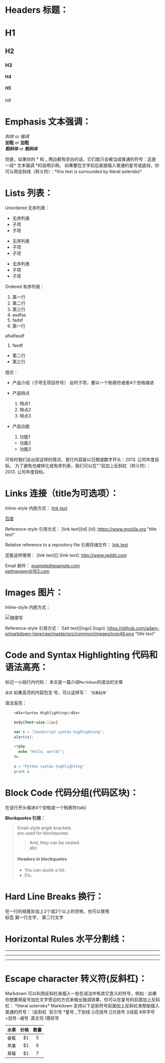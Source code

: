 # Headers 标题：

#  H1
##  H2
###  H3
####  H4
#####  H5
######  H6

# Emphasis 文本强调： 

*斜体* or _强调_<br>
**加粗** or __加粗__<br>
***粗斜体*** or ___粗斜体___


但是，如果你的 * 和 _ 两边都有空白的话，它们就只会被当成普通的符号：这是一段* 文本强调 *的说明示例。
如果要在文字前后直接插入普通的星号或底线，你可以用反斜线（转义符）：\*this text is surrounded by literal asterisks\*

# Lists 列表：
Unordered 无序列表：
* 无序列表
* 子项
* 子项
 
+ 无序列表
+ 子项
+ 子项
 
- 无序列表
- 子项
- 子项
 
Ordered 有序列表：
1. 第一行
2. 第二行
3. 第三行
1. asdfas
1. fadsf
1. 第一行

afsdfasdf
1. fasdf

- 第二行
- 第三行
 
组合：
* 产品介绍（子项无项目符号）
    此时子项，要以一个制表符或者4个空格缩进
 
* 产品特点
    1. 特点1
    2. 特点2
    1. 特点3
* 产品功能
    1. 功能1
    - 功能2
    - 功能3
 
可有时我们会出现这样的情况，首行内容是以日期或数字开头：2013. 公司年度目标。
为了避免也被转化成有序列表，我们可以在"."前加上反斜杠（转义符）：2013\. 公司年度目标。

# Links 连接（title为可选项）：
Inline-style 内嵌方式：
[link text](https://www.google.com "title text")

[百度](https://www.baidu.com "baidu")
 
Reference-style 引用方式：
[link text][id]
[id]: https://www.mozilla.org "title text"
 
Relative reference to a repository file 引用存储文件：
[link text](../path/file/readme.text "title text")
 
还能这样使用：
[link text][]
[link text]: http://www.reddit.com
 
Email 邮件：
<example@example.com><br>
<pettypower@163.com>

# Images 图片：

Inline-style 内嵌方式：

![随便写](https://timgsa.baidu.com/timg?image&quality=80&size=b9999_10000&sec=1532092571&di=786d16303fd9d9ddd1fd8470029ac3df&imgtype=jpg&er=1&src=http%3A%2F%2Fimgsrc.baidu.com%2Fimgad%2Fpic%2Fitem%2Fcefc1e178a82b901c3e1862d798da9773912ef64.jpg "zouqiang")

 
Reference-style 引用方式：
![alt text][logo]
[logo]: https://github.com/adam-p/markdown-here/raw/master/src/common/images/icon48.png "title text"


# Code and Syntax Highlighting 代码和语法高亮：

标记一小段行内代码：
本文是一篇介绍`Markdown`的语法的文章

`高亮`
如果高亮的内容包含\`号，可以这样写：
`` `包裹起来` ``

语法高亮：
```html
    <div>Syntax Highlighting</div>
```
```css
    body{font-size:12px}
```
 
```javascript
    var s = "JavaScript syntax highlighting";
    alert(s);
```
```php
    <?php
      echo "hello, world!";
    ?>
```
```python
    s = "Python syntax highlighting"
    print s
```

# Block Code 代码分组(代码区块)：

在该行开头缩进4个空格或一个制表符(tab)
 
<b>Blockquotes 引用：</b>
> Email-style angle brackets\
> are used for blockquotes.
> > And, they can be nested.\
> > abc
> #### Headers in blockquotes
> * You can quote a list.
> * Etc.

# Hard Line Breaks 换行：
在一行的结尾处加上2个或2个以上的空格，也可以使用</br>标签
第一行文字，
第二行文字

# Horizontal Rules 水平分割线：
***
* * *
- - -

# Escape character 转义符(反斜杠)：

Markdown 可以利用反斜杠来插入一些在语法中有其它意义的符号，例如：如果你想要用星号加在文字旁边的方式来做出强调效果，你可以在星号的前面加上反斜杠：
\*literal asterisks\*
Markdown 支持以下这些符号前面加上反斜杠来帮助插入普通的符号：
\反斜杠  `反引号  *星号  _下划线  {}花括号  []方括号  ()括弧  #井字号  +加号  -减号  .英文句 !感叹号


| 水果        | 价格    |  数量  |
| --------   | -----:   | :----: |
| 香蕉        | $1      |   5    |
| 苹果        | $1      |   6    |
| 草莓        | $1      |   7    |
